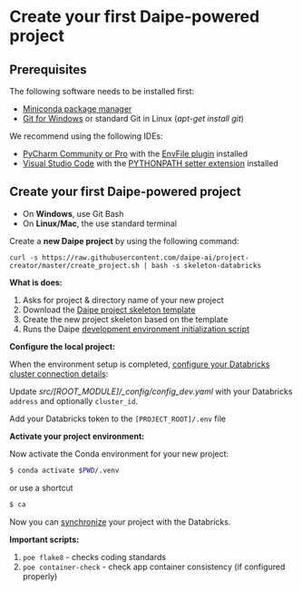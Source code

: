 # Create your first Daipe-powered project

## Prerequisites

The following software needs to be installed first:

  - [Miniconda package manager](https://docs.conda.io/en/latest/miniconda.html)
  - [Git for Windows](https://git-scm.com/download/win) or standard Git in Linux (_apt-get install git_)
  
We recommend using the following IDEs:

  - [PyCharm Community or Pro](https://www.jetbrains.com/pycharm/download/) with the [EnvFile plugin](https://plugins.jetbrains.com/plugin/7861-envfile) installed
  - [Visual Studio Code](https://code.visualstudio.com/download) with the [PYTHONPATH setter extension](https://marketplace.visualstudio.com/items?itemName=datasentics.pythonpath-setter) installed

## Create your first Daipe-powered project

* On **Windows**, use Git Bash
* On **Linux/Mac**, the use standard terminal

Create a **new Daipe project** by using the following command:

```
curl -s https://raw.githubusercontent.com/daipe-ai/project-creator/master/create_project.sh | bash -s skeleton-databricks
```

**What is does:**

1. Asks for project & directory name of your new project 
2. Download the [Daipe project skeleton template](https://github.com/daipe-ai/skeleton-databricks)
3. Create the new project skeleton based on the template
4. Runs the Daipe [development environment initialization script](https://github.com/daipe-ai/benvy)

**Configure the local project:** 

When the environment setup is completed, [configure your Databricks cluster connection details](https://docs.databricks.com/dev-tools/databricks-connect.html#step-2-configure-connection-properties):

Update *src/[ROOT_MODULE]/_config/config_dev.yaml* with your Databricks `address` and optionally `cluster_id`.

Add your Databricks token to the `[PROJECT_ROOT]/.env` file

**Activate your project environment:**

Now activate the Conda environment for your new project:

```bash
$ conda activate $PWD/.venv
```

or use a shortcut

```bash
$ ca
```
Now you can [synchronize](project-synchronization.md) your project with the Databricks.

**Important scripts:**

1. ```poe flake8``` - checks coding standards
1. ```poe container-check``` - check app container consistency (if configured properly)

